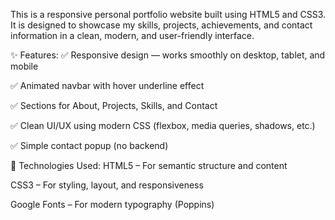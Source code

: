 This is a responsive personal portfolio website built using HTML5 and CSS3. It is designed to showcase my skills, projects, achievements, and contact information in a clean, modern, and user-friendly interface.

✨ Features:
✅ Responsive design — works smoothly on desktop, tablet, and mobile

✅ Animated navbar with hover underline effect

✅ Sections for About, Projects, Skills, and Contact

✅ Clean UI/UX using modern CSS (flexbox, media queries, shadows, etc.)

✅ Simple contact popup (no backend)

📁 Technologies Used:
HTML5 – For semantic structure and content

CSS3 – For styling, layout, and responsiveness

Google Fonts – For modern typography (Poppins)
